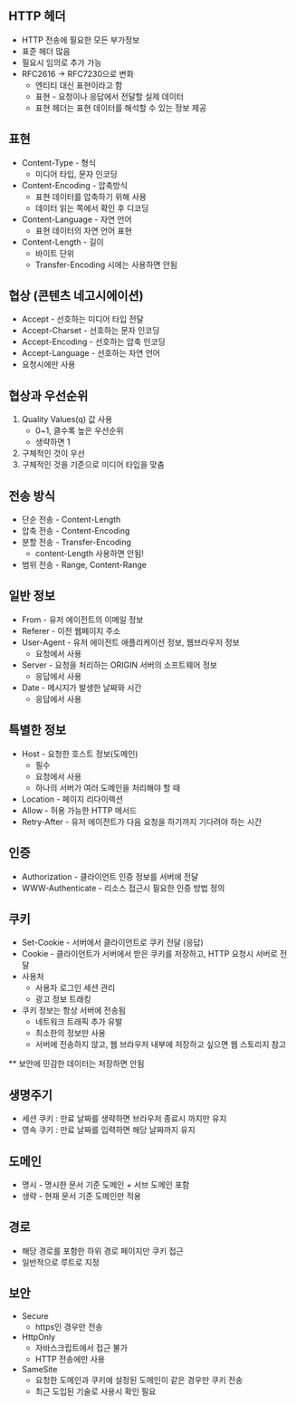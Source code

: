 ## HTTP 헤더

- HTTP 전송에 필요한 모든 부가정보
- 표준 헤더 많음
- 필요시 임의로 추가 가능
- RFC2616 → RFC7230으로 변화
    - 엔티티 대신 표현이라고 함
    - 표현 - 요청이나 응답에서 전달할 실제 데이터
    - 표현 헤더는 표현 데이터를 해석할 수 있는 정보 제공
    

## 표현

- Content-Type - 형식
    - 미디어 타입, 문자 인코딩
- Content-Encoding - 압축방식
    - 표현 데이터를 압축하기 위해 사용
    - 데이터 읽는 쪽에서 확인 후 디코딩
- Content-Language - 자연 언어
    - 표현 데이터의 자연 언어 표현
- Content-Length - 길이
    - 바이트 단위
    - Transfer-Encoding 시에는 사용하면 안됨

## 협상 (콘텐츠 네고시에이션)

- Accept - 선호하는 미디어 타입 전달
- Accept-Charset - 선호하는 문자 인코딩
- Accept-Encoding - 선호하는 압축 인코딩
- Accept-Language - 선호하는 자연 언어
- 요청시에만 사용

## 협상과 우선순위

1. Quality Values(q) 값 사용
    - 0~1, 클수록 높은 우선순위
    - 생략하면 1
2. 구체적인 것이 우선
3. 구체적인 것을 기준으로 미디어 타입을 맞춤

## 전송 방식

- 단순 전송 - Content-Length
- 압축 전송 - Content-Encoding
- 분할 전송 - Transfer-Encoding
    - content-Length 사용하면 안됨!
- 범위 전송 - Range, Content-Range

## 일반 정보

- From - 유저 에이전트의 이메일 정보
- Referer - 이전 웹페이지 주소
- User-Agent - 유저 에이전트 애플리케이션 정보, 웹브라우저 정보
    - 요청에서 사용
- Server - 요청을 처리하는 ORIGIN 서버의 소프트웨어 정보
    - 응답에서 사용
- Date - 메시지가 발생한 날짜와 시간
    - 응답에서 사용

## 특별한 정보

- Host - 요청한 호스트 정보(도메인)
    - 필수
    - 요청에서 사용
    - 하나의 서버가 여러 도메인을 처리해야 할 때
- Location - 페이지 리다이렉션
- Allow - 허용 가능한 HTTP 메서드
- Retry-After - 유저 에이전트가 다음 요청을 하기까지 기다려야 하는 시간

## 인증

- Authorization - 클라이언트 인증 정보를 서버에 전달
- WWW-Authenticate - 리소스 접근시 필요한 인증 방법 정의

## 쿠키

- Set-Cookie - 서버에서 클라이언트로 쿠키 전달 (응답)
- Cookie - 클라이언트가 서버에서 받은 쿠키를 저장하고, HTTP 요청시 서버로 전달
- 사용처
    - 사용자 로그인 세션 관리
    - 광고 정보 트래킹
- 쿠키 정보는 항상 서버에 전송됨
    - 네트워크 트래픽 추가 유발
    - 최소한의 정보만 사용
    - 서버에 전송하지 않고, 웹 브라우저 내부에 저장하고 싶으면 웹 스토리지 참고

** 보안에 민감한 데이터는 저장하면 안됨

## 생명주기

- 세션 쿠키 : 만료 날짜를 생략하면 브라우저 종료시 까지만 유지
- 영속 쿠키 : 만료 날짜를 입력하면 해당 날짜까지 유지

## 도메인

- 명시 - 명시한 문서 기준 도메인 + 서브 도메인 포함
- 생략 - 현재 문서 기준 도메인만 적용

## 경로

- 해당 경로를 포함한 하위 경로 페이지만 쿠키 접근
- 일반적으로 루트로 지정

## 보안

- Secure
    - https인 경우만 전송
- HttpOnly
    - 자바스크립트에서 접근 불가
    - HTTP 전송에만 사용
- SameSite
    - 요청한 도메인과 쿠키에 설정된 도메인이 같은 경우만 쿠키 전송
    - 최근 도입된 기술로 사용시 확인 필요

